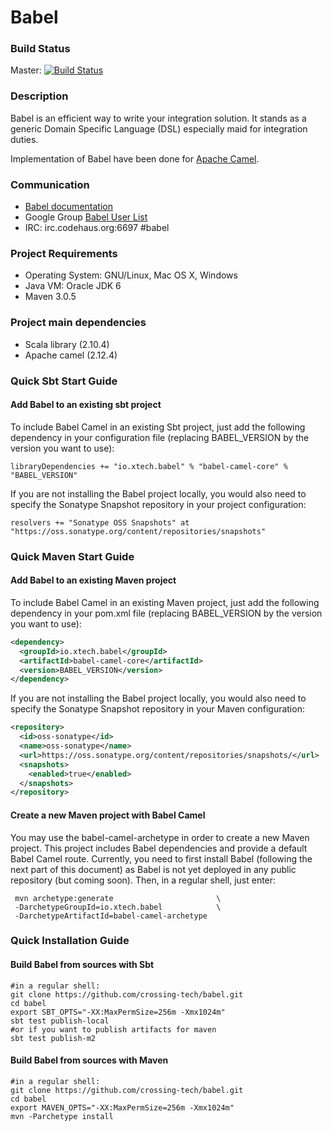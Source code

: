 Babel
=====

### Build Status ###

Master: [![Build Status](https://travis-ci.org/Crossing-Tech/babel.svg?branch=master)](https://travis-ci.org/Crossing-Tech/babel)

### Description ###

Babel is an efficient way to write your integration solution. It stands as a generic Domain Specific Language (DSL) especially maid for integration duties.

Implementation of Babel have been done for [Apache Camel](http://camel.apache.org "Apache Camel website").

### Communication ###

 * [Babel documentation](http://crossing-tech.github.io/babel)
 * Google Group [Babel User List](https://groups.google.com/forum/#!forum/babel-user)
 * IRC: irc.codehaus.org:6697 #babel

### Project Requirements ###
 * Operating System: GNU/Linux, Mac OS X, Windows
 * Java VM: Oracle JDK 6
 * Maven 3.0.5
 
### Project main dependencies ###
 * Scala library (2.10.4)
 * Apache camel (2.12.4)
 
### Quick Sbt Start Guide ###

#### Add Babel to an existing sbt project ####

To include Babel Camel in an existing Sbt project, just add the following dependency in your configuration file (replacing BABEL_VERSION by the version you want to use):

```libraryDependencies += "io.xtech.babel" % "babel-camel-core" % "BABEL_VERSION"```

If you are not installing the Babel project locally, you would also need to specify the Sonatype Snapshot repository in your project configuration:

```resolvers += "Sonatype OSS Snapshots" at "https://oss.sonatype.org/content/repositories/snapshots"```

### Quick Maven Start Guide ###

#### Add Babel to an existing Maven project ####

To include Babel Camel in an existing Maven project, just add the following dependency in your pom.xml file (replacing BABEL_VERSION by the version you want to use):

```xml
<dependency>
  <groupId>io.xtech.babel</groupId>
  <artifactId>babel-camel-core</artifactId>
  <version>BABEL_VERSION</version>
</dependency>
```

If you are not installing the Babel project locally, you would also need to specify the Sonatype Snapshot repository in your Maven configuration:

```xml
<repository>
  <id>oss-sonatype</id>
  <name>oss-sonatype</name>
  <url>https://oss.sonatype.org/content/repositories/snapshots/</url>
  <snapshots>
    <enabled>true</enabled>
  </snapshots>
</repository>
```

#### Create a new Maven project with Babel Camel ####

You may use the babel-camel-archetype in order to create a new Maven project. This project includes Babel dependencies and provide a default Babel Camel route. 
Currently, you need to first install Babel (following the next part of this document) as Babel is not yet deployed in any public repository (but coming soon).
Then, in a regular shell, just enter:
 
```
 mvn archetype:generate                       \
 -DarchetypeGroupId=io.xtech.babel            \
 -DarchetypeArtifactId=babel-camel-archetype
```

### Quick Installation Guide ###

#### Build Babel from sources with Sbt ####
```
#in a regular shell:
git clone https://github.com/crossing-tech/babel.git
cd babel
export SBT_OPTS="-XX:MaxPermSize=256m -Xmx1024m"
sbt test publish-local 
#or if you want to publish artifacts for maven
sbt test publish-m2 
```

#### Build Babel from sources with Maven ####
```
#in a regular shell:
git clone https://github.com/crossing-tech/babel.git
cd babel
export MAVEN_OPTS="-XX:MaxPermSize=256m -Xmx1024m"
mvn -Parchetype install
```
